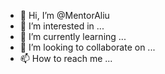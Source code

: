 - 👋 Hi, I’m @MentorAliu
- 👀 I’m interested in ...
- 🌱 I’m currently learning ...
- 💞️ I’m looking to collaborate on ...
- 📫 How to reach me ...

<!---
MentorAliu/MentorAliu is a ✨ special ✨ repository because its `README.md` (this file) appears on your GitHub profile.
You can click the Preview link to take a look at your changes.
--->
